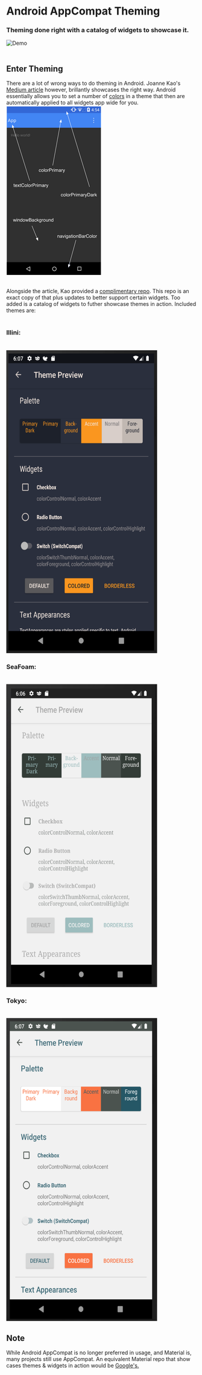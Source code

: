# Android AppCompat Theming
### Theming done right with a catalog of widgets to showcase it.
![Demo](https://github.com/seljabali/android-appcompat-theming/blob/master/screen-shots/demo.gif)
<br><br>
## Enter Theming
There are a lot of wrong ways to do theming in Android. Joanne Kao's [Medium article](https://medium.com/@joannekao/android-working-with-themes-and-styles-18cde717f4d) however, brillantly showcases the right way. Android essentially allows you to set a number of [colors](https://chromium.googlesource.com/android_tools/+/25d57ead05d3dfef26e9c19b13ed10b0a69829cf/sdk/platforms/android-23/data/res/values/themes.xml) in a theme that then are automatically applied to all widgets app wide for you. <br>
![colors](https://github.com/seljabali/android-appcompat-theming/raw/master/screen-shots/android-color-placement.png)
<br><br>

Alongside the article, Kao provided a [complimentary repo](https://github.com/pixelbutter/theme-sample). This repo is an exact copy of that plus updates to better support certain widgets. Too added is a catalog of widgets to futher showcase themes in action. Included themes are: <br><br>
### Illini:<br><br>
<img src="https://github.com/seljabali/android-appcompat-theming/raw/master/screen-shots/illini2.png" alt="" data-canonical-src="" width="400" height="800" />

### SeaFoam:<br><br>
<img src="https://github.com/seljabali/android-appcompat-theming/raw/master/screen-shots/seafoam2.png" alt="" data-canonical-src="" width="400" height="800" />

### Tokyo: <br><br>
<img src="https://github.com/seljabali/android-appcompat-theming/raw/master/screen-shots/tokyo2.png" alt="" data-canonical-src="" width="400" height="800" />

## Note 
While Android AppCompat is no longer preferred in usage, and Material is, many projects still use AppCompat. An equivalent Material repo that show cases themes & widgets in action would be [Google's.](https://github.com/material-components/material-components-android)
